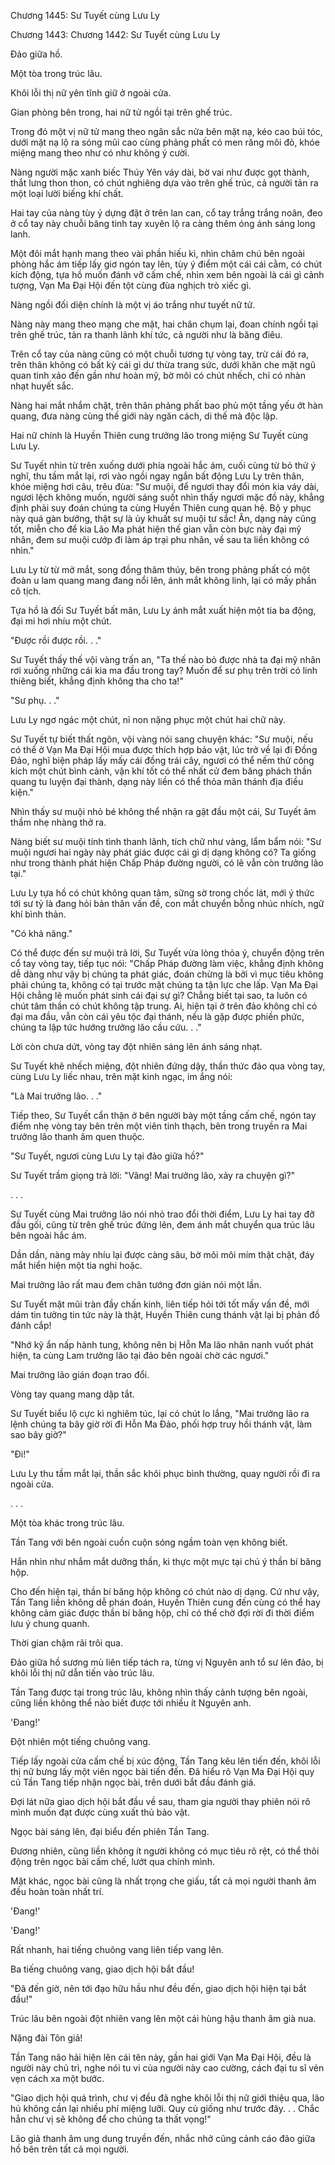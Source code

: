 




Chương 1445: Sư Tuyết cùng Lưu Ly


Chương 1443: Chương 1442: Sư Tuyết cùng Lưu Ly

Đảo giữa hồ.

Một tòa trong trúc lâu.

Khôi lỗi thị nữ yên tĩnh giữ ở ngoài cửa.

Gian phòng bên trong, hai nữ tử ngồi tại trên ghế trúc.

Trong đó một vị nữ tử mang theo ngân sắc nửa bên mặt nạ, kéo cao búi tóc, dưới mặt nạ lộ ra sóng mũi cao cùng phảng phất có men răng môi đỏ, khóe miệng mang theo như có như không ý cười.

Nàng người mặc xanh biếc Thúy Yên váy dài, bờ vai như được gọt thành, thắt lưng thon thon, có chút nghiêng dựa vào trên ghế trúc, cả người tản ra một loại lười biếng khí chất.

Hai tay của nàng tùy ý dựng đặt ở trên lan can, cổ tay trắng trắng noãn, đeo ở cổ tay này chuỗi băng tinh tay xuyên lộ ra càng thêm óng ánh sáng long lanh.

Một đôi mắt hạnh mang theo vài phần hiếu kì, nhìn chăm chú bên ngoài phòng hắc ám tiếp lấy giơ ngón tay lên, tùy ý điểm một cái cái cằm, có chút kích động, tựa hồ muốn đánh vỡ cấm chế, nhìn xem bên ngoài là cái gì cảnh tượng, Vạn Ma Đại Hội đến tột cùng đùa nghịch trò xiếc gì.

Nàng ngồi đối diện chính là một vị áo trắng như tuyết nữ tử.

Nàng này mang theo mạng che mặt, hai chân chụm lại, đoan chính ngồi tại trên ghế trúc, tản ra thanh lãnh khí tức, cả người như là băng điêu.

Trên cổ tay của nàng cũng có một chuỗi tương tự vòng tay, trừ cái đó ra, trên thân không có bất kỳ cái gì dư thừa trang sức, dưới khăn che mặt ngũ quan tinh xảo đến gần như hoàn mỹ, bờ môi có chút nhếch, chỉ có nhàn nhạt huyết sắc.

Nàng hai mắt nhắm chặt, trên thân phảng phất bao phủ một tầng yếu ớt hàn quang, đưa nàng cùng thế giới này ngăn cách, di thế mà độc lập.

Hai nữ chính là Huyền Thiên cung trưởng lão trong miệng Sư Tuyết cùng Lưu Ly.

Sư Tuyết nhìn từ trên xuống dưới phía ngoài hắc ám, cuối cùng từ bỏ thử ý nghĩ, thu tầm mắt lại, rơi vào ngồi ngay ngắn bất động Lưu Ly trên thân, khóe miệng hơi câu, trêu đùa: "Sư muội, để ngươi thay đổi món kia váy dài, ngươi lệch không muốn, người sáng suốt nhìn thấy ngươi mặc đồ này, khẳng định phải suy đoán chúng ta cùng Huyền Thiên cung quan hệ. Bộ y phục này quá gàn bướng, thật sự là ủy khuất sư muội tư sắc! Ân, dạng này cũng tốt, miễn cho để kia Lão Ma phát hiện thế gian vẫn còn bực này đại mỹ nhân, đem sư muội cướp đi làm áp trại phu nhân, về sau ta liền không có nhìn."

Lưu Ly từ từ mở mắt, song đồng thâm thúy, bên trong phảng phất có một đoàn u lam quang mang đang nổi lên, ánh mắt không linh, lại có mấy phần cô tịch.

Tựa hồ là đối Sư Tuyết bất mãn, Lưu Ly ánh mắt xuất hiện một tia ba động, đại mi hơi nhíu một chút.

"Được rồi được rồi. . ."

Sư Tuyết thấy thế vội vàng trấn an, "Ta thế nào bỏ được nhà ta đại mỹ nhân rơi xuống những cái kia ma đầu trong tay? Muốn để sư phụ trên trời có linh thiêng biết, khẳng định không tha cho ta!"

"Sư phụ. . ."

Lưu Ly ngơ ngác một chút, nỉ non nặng phục một chút hai chữ này.

Sư Tuyết tự biết thất ngôn, vội vàng nói sang chuyện khác: "Sư muội, nếu có thể ở Vạn Ma Đại Hội mua được thích hợp bảo vật, lúc trở về lại đi Đồng Đảo, nghĩ biện pháp lấy mấy cái đồng trái cây, ngươi có thể nếm thử công kích một chút bình cảnh, vận khí tốt có thể nhất cử đem băng phách thần quang tu luyện đại thành, dạng này liền có thể thỏa mãn thánh địa điều kiện."

Nhìn thấy sư muội nhỏ bé không thể nhận ra gật đầu một cái, Sư Tuyết âm thầm nhẹ nhàng thở ra.

Nàng biết sư muội tính tình thanh lãnh, tích chữ như vàng, lẩm bẩm nói: "Sư muội ngươi hai ngày này phát giác được cái gì dị dạng không có? Ta giống như trong thành phát hiện Chấp Pháp đường người, có lẽ vẫn còn trưởng lão tại."

Lưu Ly tựa hồ có chút không quan tâm, sững sờ trong chốc lát, mới ý thức tới sư tỷ là đang hỏi bản thân vấn đề, con mắt chuyển bỗng nhúc nhích, ngữ khí bình thản.

"Có khả năng."

Có thể được đến sư muội trả lời, Sư Tuyết vừa lòng thỏa ý, chuyển động trên cổ tay vòng tay, tiếp tục nói: "Chấp Pháp đường làm việc, khẳng định không dễ dàng như vậy bị chúng ta phát giác, đoán chừng là bởi vì mục tiêu không phải chúng ta, không có tại trước mặt chúng ta tận lực che lấp. Vạn Ma Đại Hội chẳng lẽ muốn phát sinh cái đại sự gì? Chẳng biết tại sao, ta luôn có chút tâm thần có chút không tập trung. Ai, hiện tại ở trên đảo không chỉ có đại ma đầu, vẫn còn cái yêu tộc đại thánh, nếu là gặp được phiền phức, chúng ta lập tức hướng trưởng lão cầu cứu. . ."

Lời còn chưa dứt, vòng tay đột nhiên sáng lên ánh sáng nhạt.

Sư Tuyết khẽ nhếch miệng, đột nhiên đứng dậy, thần thức đảo qua vòng tay, cùng Lưu Ly liếc nhau, trên mặt kinh ngạc, im ắng nói:

"Là Mai trưởng lão. . ."

Tiếp theo, Sư Tuyết cẩn thận ở bên người bày một tầng cấm chế, ngón tay điểm nhẹ vòng tay bên trên một viên tinh thạch, bên trong truyền ra Mai trưởng lão thanh âm quen thuộc.

"Sư Tuyết, ngươi cùng Lưu Ly tại đảo giữa hồ?"

Sư Tuyết trầm giọng trả lời: "Vâng! Mai trưởng lão, xảy ra chuyện gì?"

. . .

Sư Tuyết cùng Mai trưởng lão nói nhỏ trao đổi thời điểm, Lưu Ly hai tay đỡ đầu gối, cũng từ trên ghế trúc đứng lên, đem ánh mắt chuyển qua trúc lâu bên ngoài hắc ám.

Dần dần, nàng mày nhíu lại được càng sâu, bờ môi môi mím thật chặt, đáy mắt hiển hiện một tia nghi hoặc.

Mai trưởng lão rất mau đem chân tướng đơn giản nói một lần.

Sư Tuyết mặt mũi tràn đầy chấn kinh, liên tiếp hỏi tới tốt mấy vấn đề, mới dám tin tưởng tin tức này là thật, Huyền Thiên cung thánh vật lại bị phản đồ đánh cắp!

"Nhớ kỹ ẩn nấp hành tung, không nên bị Hỗn Ma lão nhân nanh vuốt phát hiện, ta cùng Lam trưởng lão tại đảo bên ngoài chờ các ngươi."

Mai trưởng lão gián đoạn trao đổi.

Vòng tay quang mang dập tắt.

Sư Tuyết biểu lộ cực kì nghiêm túc, lại có chút lo lắng, "Mai trưởng lão ra lệnh chúng ta bây giờ rời đi Hỗn Ma Đảo, phối hợp truy hồi thánh vật, làm sao bây giờ?"

"Đi!"

Lưu Ly thu tầm mắt lại, thần sắc khôi phục bình thường, quay người rồi đi ra ngoài cửa.

. . .

Một tòa khác trong trúc lâu.

Tần Tang với bên ngoài cuồn cuộn sóng ngầm toàn vẹn không biết.

Hắn nhìn như nhắm mắt dưỡng thần, kì thực một mực tại chú ý thần bí băng hộp.

Cho đến hiện tại, thần bí băng hộp không có chút nào dị dạng. Cứ như vậy, Tần Tang liền không dễ phán đoán, Huyền Thiên cung đến cùng có thể hay không cảm giác được thần bí băng hộp, chỉ có thể chờ đợi rời đi thời điểm lưu ý chung quanh.

Thời gian chậm rãi trôi qua.

Đảo giữa hồ sương mù liên tiếp tách ra, từng vị Nguyên anh tổ sư lên đảo, bị khôi lỗi thị nữ dẫn tiến vào trúc lâu.

Tần Tang được tại trong trúc lâu, không nhìn thấy cảnh tượng bên ngoài, cũng liền không thể nào biết được tới nhiều ít Nguyên anh.

'Đang!'

Đột nhiên một tiếng chuông vang.

Tiếp lấy ngoài cửa cấm chế bị xúc động, Tần Tang kêu lên tiến đến, khôi lỗi thị nữ bưng lấy một viên ngọc bài tiến đến. Đã hiểu rõ Vạn Ma Đại Hội quy củ Tần Tang tiếp nhận ngọc bài, trên dưới bắt đầu đánh giá.

Đợi lát nữa giao dịch hội bắt đầu về sau, tham gia người thay phiên nói rõ mình muốn đạt được cùng xuất thủ bảo vật.

Ngọc bài sáng lên, đại biểu đến phiên Tần Tang.

Đương nhiên, cũng liền không ít người không có mục tiêu rõ rệt, có thể thôi động trên ngọc bài cấm chế, lướt qua chính mình.

Mặt khác, ngọc bài cũng là nhất trọng che giấu, tất cả mọi người thanh âm đều hoàn toàn nhất trí.

'Đang!'

'Đang!'

Rất nhanh, hai tiếng chuông vang liên tiếp vang lên.

Ba tiếng chuông vang, giao dịch hội bắt đầu!

"Đã đến giờ, nên tới đạo hữu hầu như đều đến, giao dịch hội hiện tại bắt đầu!"

Trúc lâu bên ngoài đột nhiên vang lên một cái hùng hậu thanh âm già nua.

Nặng đài Tôn giả!

Tần Tang não hải hiện lên cái tên này, gần hai giới Vạn Ma Đại Hội, đều là người này chủ trì, nghe nói tu vi của người này cao cường, cách đại tu sĩ vẻn vẹn cách xa một bước.

"Giao dịch hội quá trình, chư vị đều đã nghe khôi lỗi thị nữ giới thiệu qua, lão hủ không cần lại nhiều phí miệng lưỡi. Quy củ giống như trước đây. . . Chắc hẳn chư vị sẽ không để cho chúng ta thất vọng!"

Lão giả thanh âm ung dung truyền đến, nhắc nhở cũng cảnh cáo đảo giữa hồ bên trên tất cả mọi người.




